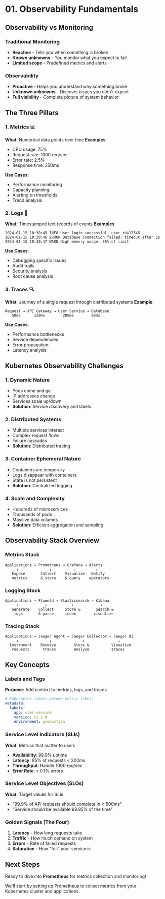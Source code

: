 # 01. Observability Fundamentals

## Observability vs Monitoring

### Traditional Monitoring
- **Reactive** - Tells you when something is broken
- **Known unknowns** - You monitor what you expect to fail
- **Limited scope** - Predefined metrics and alerts

### Observability  
- **Proactive** - Helps you understand why something broke
- **Unknown unknowns** - Discover issues you didn't expect
- **Full visibility** - Complete picture of system behavior

## The Three Pillars

### 1. Metrics 📊
**What**: Numerical data points over time
**Examples**: 
- CPU usage: 75%
- Request rate: 1000 req/sec  
- Error rate: 2.5%
- Response time: 250ms

**Use Cases**:
- Performance monitoring
- Capacity planning
- Alerting on thresholds
- Trend analysis

### 2. Logs 📝
**What**: Timestamped text records of events
**Examples**:
```
2024-01-15 10:30:45 INFO User login successful: user_id=12345
2024-01-15 10:30:46 ERROR Database connection failed: timeout after 5s
2024-01-15 10:30:47 WARN High memory usage: 85% of limit
```

**Use Cases**:
- Debugging specific issues
- Audit trails
- Security analysis
- Root cause analysis

### 3. Traces 🔍
**What**: Journey of a single request through distributed systems
**Example**:
```
Request → API Gateway → User Service → Database
   50ms      120ms        200ms        80ms
```

**Use Cases**:
- Performance bottlenecks
- Service dependencies
- Error propagation
- Latency analysis

## Kubernetes Observability Challenges

### 1. Dynamic Nature
- Pods come and go
- IP addresses change
- Services scale up/down
- **Solution**: Service discovery and labels

### 2. Distributed Systems
- Multiple services interact
- Complex request flows
- Failure cascades
- **Solution**: Distributed tracing

### 3. Container Ephemeral Nature
- Containers are temporary
- Logs disappear with containers
- State is not persistent
- **Solution**: Centralized logging

### 4. Scale and Complexity
- Hundreds of microservices
- Thousands of pods
- Massive data volumes
- **Solution**: Efficient aggregation and sampling

## Observability Stack Overview

### Metrics Stack
```
Applications → Prometheus → Grafana → Alerts
     ↓              ↓          ↓         ↓
   Expose       Collect    Visualize   Notify
   metrics      & store    & query    operators
```

### Logging Stack  
```
Applications → Fluentd → Elasticsearch → Kibana
     ↓            ↓           ↓            ↓
   Generate    Collect     Store &       Search &
    logs       & parse     index        visualize
```

### Tracing Stack
```
Applications → Jaeger Agent → Jaeger Collector → Jaeger UI
     ↓              ↓              ↓               ↓
  Instrument    Receive        Store &          Visualize
   requests      traces        analyze          traces
```

## Key Concepts

### Labels and Tags
**Purpose**: Add context to metrics, logs, and traces
```yaml
# Kubernetes labels become metric labels
metadata:
  labels:
    app: user-service
    version: v1.2.0
    environment: production
```

### Service Level Indicators (SLIs)
**What**: Metrics that matter to users
- **Availability**: 99.9% uptime
- **Latency**: 95% of requests < 200ms  
- **Throughput**: Handle 1000 req/sec
- **Error Rate**: < 0.1% errors

### Service Level Objectives (SLOs)
**What**: Target values for SLIs
- "99.9% of API requests should complete in < 500ms"
- "Service should be available 99.95% of the time"

### Golden Signals (The Four)
1. **Latency** - How long requests take
2. **Traffic** - How much demand on system
3. **Errors** - Rate of failed requests  
4. **Saturation** - How "full" your service is

## Next Steps
Ready to dive into **Prometheus** for metrics collection and monitoring! 

We'll start by setting up Prometheus to collect metrics from your Kubernetes cluster and applications.